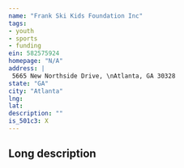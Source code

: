 ```yaml
---
name: "Frank Ski Kids Foundation Inc"
tags:
- youth
- sports
- funding
ein: 582575924
homepage: "N/A"
address: |
 5665 New Northside Drive, \nAtlanta, GA 30328
state: "GA"
city: "Atlanta"
lng: 
lat: 
description: ""
is_501c3: X
---
```


## Long description



